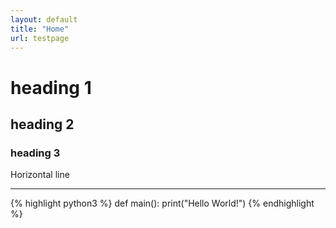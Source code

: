 ```yaml
---
layout: default
title: "Home"
url: testpage
---
```


# heading 1

## heading 2

### heading 3

Horizontal line
<hr>

{% highlight python3 %}
def main():
    print("Hello World!")
{% endhighlight %}
